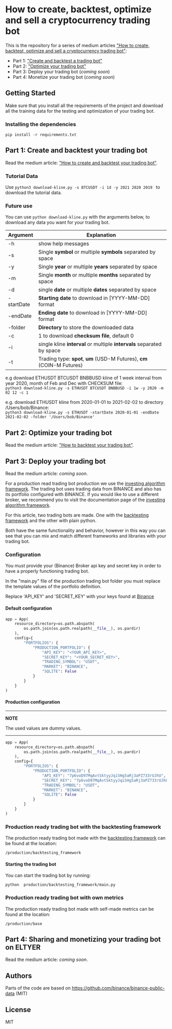 # How to create, backtest, optimize and sell a cryptocurrency trading bot 

This is the repository for a series of medium articles ["How to create, backtest, optimize and sell a cryptocurrency trading bot"](https://medium.com/p/21e0ec3abdcf):
* Part 1: ["Create and backtest a trading bot"](https://medium.com/p/21e0ec3abdcf)
* Part 2: ["Optimize your trading bot"](https://medium.com/@jibbe.verhave/how-to-create-backtest-optimize-and-sell-a-cryptocurrency-trading-bot-2-4-75f5afef1f05)
* Part 3: Deploy your trading bot (_coming soon_)
* Part 4: Monetize your trading bot (_coming soon_)

## Getting Started
Make sure that you install all the requirements of the project and download 
all the training data for the testing and optimization of your trading bot.

### Installing the dependencies
`pip install -r requirements.txt`


## Part 1: Create and backtest your trading bot
Read the medium article: ["How to create and backtest your trading bot"](https://medium.com/p/21e0ec3abdcf).

### Tutorial Data
Use `python3 download-kline.py -s BTCUSDT -i 1d -y 2021 2020 2019
` to download the tutorial data.

### Future use
You can use `python download-kline.py` with the arguments below, 
to download any data you want for your trading bot.


| Argument        | Explanation |         
| --------------- | ---------------- |
| -h              | show help messages| 
| -s              | Single **symbol** or multiple **symbols** separated by space | 
| -y              | Single **year** or multiple **years** separated by space| 
| -m              | Single **month** or multiple **months** separated by space | 
| -d              | single **date** or multiple **dates** separated by space    | 
| -startDate      | **Starting date** to download in [YYYY-MM-DD] format    | 
| -endDate        | **Ending date** to download in [YYYY-MM-DD] format     | 
| -folder         | **Directory** to store the downloaded data    | 
| -c              | 1 to download **checksum file**, default 0       | 
| -i              | single kline **interval** or multiple **intervals** separated by space      |
| -t              | Trading type: **spot**, **um** (USD-M Futures), **cm** (COIN-M Futures)    |

e.g download ETHUSDT BTCUSDT BNBBUSD kline of 1 week interval from year 2020, month of Feb and Dec with CHECKSUM file:<br/>
`python3 download-kline.py -s ETHUSDT BTCUSDT BNBBUSD -i 1w -y 2020 -m 02 12 -c 1`

e.g. download ETHUSDT kline from 2020-01-01 to 2021-02-02 to directory /Users/bob/Binance:<br/>
`python3 download-kline.py -s ETHUSDT -startDate 2020-01-01 -endDate 2021-02-02 -folder '/Users/bob/Binance'`

## Part 2: Optimize your trading bot
Read the medium article: ["How to backtest your trading bot"](https://medium.com/@jibbe.verhave/how-to-create-backtest-optimize-and-sell-a-cryptocurrency-trading-bot-2-4-75f5afef1f05).


## Part 3: Deploy your trading bot 
Read the medium article: _coming soon_.

For a production read trading bot production we use the [investing algorithm framework](https://investing-algorithm-framework.com).
The trading bot uses trading data from BINANCE and also has 
its portfolio configured with BINANCE. If you would like to use a different 
broker, we recommend you to visit the documentation page of the [investing algorithm framework](https://investing-algorithm-framework.com).

For this article, two trading bots are made. One with the [backtesting framework](https://pypi.org/project/Backtesting/)
and the other with plain python. 

Both have the same functionality and behavior, however in this way you can see that
you can mix and match different frameworks and libraries with your trading bot.

### Configuration
You must provide your (Binance) Broker api key and secret key in order to 
have a properly functioning trading bot.

In the "main.py" file of the production trading bot folder you must replace 
the template values of the portfolio definition.

Replace 'API_KEY' and 'SECRET_KEY' with your keys 
found at [Binance](https://binance.com)

#### Default configuration
```python
app = App(
    resource_directory=os.path.abspath(
        os.path.join(os.path.realpath(__file__), os.pardir)
    ),
    config={
        "PORTFOLIOS": {
            "PRODUCTION_PORTFOLIO": {
                "API_KEY": "<YOUR_API_KEY>",
                "SECRET_KEY": "<YOUR_SECRET_KEY>",
                "TRADING_SYMBOL": "USDT",
                "MARKET": "BINANCE",
                "SQLITE": False
            }
        }
    }
)
```

#### Production configuration

---
**NOTE**

The used values are dummy values.

---
```python
app = App(
    resource_directory=os.path.abspath(
        os.path.join(os.path.realpath(__file__), os.pardir)
    ),
    config={
        "PORTFOLIOS": {
            "PRODUCTION_PORTFOLIO": {
                "API_KEY": "7p6voD97MqAvtSktyyJqiSHg5aRj3aPZ733rUJhU",
                "SECRET_KEY": "7p6voD97MqAvtSktyyJqiSHg5aRj3aPZ733rUJhU",
                "TRADING_SYMBOL": "USDT",
                "MARKET": "BINANCE",
                "SQLITE": False
            }
        }
    }
)
```


### Production ready trading bot with the backtesting framework
The production ready trading bot made with the [backtesting framework](https://pypi.org/project/Backtesting/) can 
be found at the location:
```shell
/production/backtesting_framework
```

#### Starting the trading bot
You can start the trading bot by running:

```shell
python  production/backtesting_framework/main.py
```

### Production ready trading bot with own metrics
The production ready trading bot made with self-made metrics can 
be found at the location:
```shell
/production/base
```


## Part 4: Sharing and monetizing your trading bot on ELTYER
Read the medium article: _coming soon_.


## Authors

Parts of the code are based on https://github.com/binance/binance-public-data (MIT)

## License

MIT
